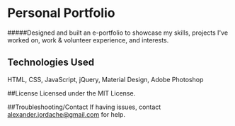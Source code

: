# Personal Portfolio 


#####Designed and built an e-portfolio to showcase my skills, projects I've worked on, work & volunteer experience, and interests. 

## Technologies Used 
HTML, CSS, JavaScript, jQuery, Material Design, Adobe Photoshop

##License
Licensed under the MIT License.

##Troubleshooting/Contact
If having issues, contact alexander.jordache@gmail.com for help.
